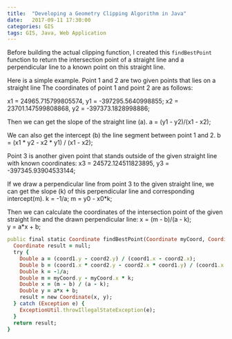 ```yaml
---
title:  "Developing a Geometry Clipping Algorithm in Java"
date:   2017-09-11 17:30:00
categories: GIS
tags: GIS, Java, Web Application
---
```


Before building the actual clipping function, I created this `findBestPoint`
function to return the intersection point of a straight line and a perpendicular
line to a known point on this straight line.      

Here is a simple example.
Point 1 and 2 are two given points that lies on a straight line The coordinates of point 1 and point 2 are as follows:

x1 = 24965.715799805574, y1 = -397295.5640998855;
x2 = 23701.147599808868, y2 = -397373.1828998886;

Then we can get the slope of the straight line (a).
a = (y1 - y2)/(x1 - x2);


We can also get the intercept (b) the line segment between point 1 and 2.
b =  (x1 * y2 - x2 * y1) / (x1 - x2);

Point 3 is another given point that stands outside of the given straight line with known coordinates:
x3 = 24572.124511823895, y3 = -397345.93904533144;

If we draw a perpendicular line from point 3 to the given straight line, we can get the slope (k) of this perpendicular line and corresponding intercept(m).
k = -1/a;
m = y0 - x0*k;

Then we can calculate the coordinates of the intersection point of the given straight line and the drawn perpendicular line:
x = (m - b)/(a - k);  
y = a*x + b; 

```ruby
public final static Coordinate findBestPoint(Coordinate myCoord, Coordinate coord1, Coordinate coord2){
  Coordinate result = null;
  try {
    Double a = (coord1.y - coord2.y) / (coord1.x - coord2.x);
    Double b = (coord1.x * coord2.y - coord2.x * coord1.y) / (coord1.x - coord2.x);
    Double k = -1/a;
    Double m = myCoord.y - myCoord.x * k;
    Double x = (m - b) / (a - k);
    Double y = a*x + b;
    result = new Coordinate(x, y);
  } catch (Exception e) {
    ExceptionUtil.throwIllegalStateException(e);
  }
  return result;
}
```
